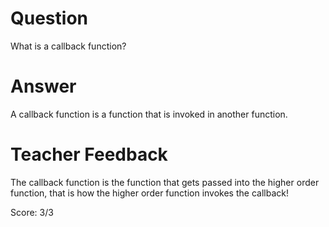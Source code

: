 # Question

What is a callback function?

# Answer
A callback function is a function that is invoked in another function.

# Teacher Feedback

The callback function is the function that gets passed into the higher order function, that is how the higher order function invokes the callback!

Score: 3/3